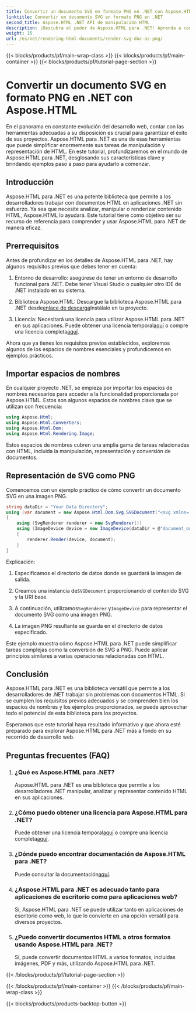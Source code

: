 ```yaml
---
title: Convertir un documento SVG en formato PNG en .NET con Aspose.HTML
linktitle: Convertir un documento SVG en formato PNG en .NET
second_title: Aspose.HTML .NET API de manipulación HTML
description: ¡Descubra el poder de Aspose.HTML para .NET! Aprenda a convertir documentos SVG en PNG sin esfuerzo. Conozca ejemplos paso a paso y preguntas frecuentes. ¡Comience ahora!
weight: 15
url: /es/net/rendering-html-documents/render-svg-doc-as-png/
---
```


{{< blocks/products/pf/main-wrap-class >}}
{{< blocks/products/pf/main-container >}}
{{< blocks/products/pf/tutorial-page-section >}}

# Convertir un documento SVG en formato PNG en .NET con Aspose.HTML


En el panorama en constante evolución del desarrollo web, contar con las herramientas adecuadas a su disposición es crucial para garantizar el éxito de sus proyectos. Aspose.HTML para .NET es una de esas herramientas que puede simplificar enormemente sus tareas de manipulación y representación de HTML. En este tutorial, profundizaremos en el mundo de Aspose.HTML para .NET, desglosando sus características clave y brindando ejemplos paso a paso para ayudarlo a comenzar.

## Introducción

Aspose.HTML para .NET es una potente biblioteca que permite a los desarrolladores trabajar con documentos HTML en aplicaciones .NET sin esfuerzo. Ya sea que necesite analizar, manipular o renderizar contenido HTML, Aspose.HTML lo ayudará. Este tutorial tiene como objetivo ser su recurso de referencia para comprender y usar Aspose.HTML para .NET de manera eficaz.

## Prerrequisitos

Antes de profundizar en los detalles de Aspose.HTML para .NET, hay algunos requisitos previos que debes tener en cuenta:

1. Entorno de desarrollo: asegúrese de tener un entorno de desarrollo funcional para .NET. Debe tener Visual Studio o cualquier otro IDE de .NET instalado en su sistema.

2.  Biblioteca Aspose.HTML: Descargue la biblioteca Aspose.HTML para .NET desde[enlace de descarga](https://releases.aspose.com/html/net/)Instálalo en tu proyecto.

3.  Licencia: Necesitará una licencia para utilizar Aspose.HTML para .NET en sus aplicaciones. Puede obtener una licencia temporal[aquí](https://purchase.aspose.com/temporary-license/) o compre una licencia completa[aquí](https://purchase.aspose.com/buy).

Ahora que ya tienes los requisitos previos establecidos, exploremos algunos de los espacios de nombres esenciales y profundicemos en ejemplos prácticos.

## Importar espacios de nombres

En cualquier proyecto .NET, se empieza por importar los espacios de nombres necesarios para acceder a la funcionalidad proporcionada por Aspose.HTML. Estos son algunos espacios de nombres clave que se utilizan con frecuencia:

```csharp
using Aspose.Html;
using Aspose.Html.Converters;
using Aspose.Html.Dom;
using Aspose.Html.Rendering.Image;
```

Estos espacios de nombres cubren una amplia gama de tareas relacionadas con HTML, incluida la manipulación, representación y conversión de documentos.

## Representación de SVG como PNG

Comencemos con un ejemplo práctico de cómo convertir un documento SVG en una imagen PNG.

```csharp
string dataDir = "Your Data Directory";
using (var document = new Aspose.Html.Dom.Svg.SVGDocument("<svg xmlns='http://<circle cx='50' cy='50' r='40'/></svg>", @"c:\work\"))
{
    using (SvgRenderer renderer = new SvgRenderer())
    using (ImageDevice device = new ImageDevice(dataDir + @"document_out.png"))
    {
        renderer.Render(device, document);
    }
}
```

Explicación:

1. Especificamos el directorio de datos donde se guardará la imagen de salida.

2.  Creamos una instancia de`SVGDocument` proporcionando el contenido SVG y la URI base.

3.  A continuación, utilizamos`SvgRenderer` y`ImageDevice` para representar el documento SVG como una imagen PNG.

4. La imagen PNG resultante se guarda en el directorio de datos especificado.

Este ejemplo muestra cómo Aspose.HTML para .NET puede simplificar tareas complejas como la conversión de SVG a PNG. Puede aplicar principios similares a varias operaciones relacionadas con HTML.

## Conclusión

Aspose.HTML para .NET es una biblioteca versátil que permite a los desarrolladores de .NET trabajar sin problemas con documentos HTML. Si se cumplen los requisitos previos adecuados y se comprenden bien los espacios de nombres y los ejemplos proporcionados, se puede aprovechar todo el potencial de esta biblioteca para los proyectos.

Esperamos que este tutorial haya resultado informativo y que ahora esté preparado para explorar Aspose.HTML para .NET más a fondo en su recorrido de desarrollo web.

## Preguntas frecuentes (FAQ)

1. ### ¿Qué es Aspose.HTML para .NET?
   Aspose.HTML para .NET es una biblioteca que permite a los desarrolladores .NET manipular, analizar y representar contenido HTML en sus aplicaciones.

2. ### ¿Cómo puedo obtener una licencia para Aspose.HTML para .NET?
    Puede obtener una licencia temporal[aquí](https://purchase.aspose.com/temporary-license/) o compre una licencia completa[aquí](https://purchase.aspose.com/buy).

3. ### ¿Dónde puedo encontrar documentación de Aspose.HTML para .NET?
    Puede consultar la documentación[aquí](https://reference.aspose.com/html/net/).

4. ### ¿Aspose.HTML para .NET es adecuado tanto para aplicaciones de escritorio como para aplicaciones web?
   Sí, Aspose.HTML para .NET se puede utilizar tanto en aplicaciones de escritorio como web, lo que lo convierte en una opción versátil para diversos proyectos.

5. ### ¿Puedo convertir documentos HTML a otros formatos usando Aspose.HTML para .NET?
   Sí, puede convertir documentos HTML a varios formatos, incluidas imágenes, PDF y más, utilizando Aspose.HTML para .NET.

{{< /blocks/products/pf/tutorial-page-section >}}

{{< /blocks/products/pf/main-container >}}
{{< /blocks/products/pf/main-wrap-class >}}

{{< blocks/products/products-backtop-button >}}
